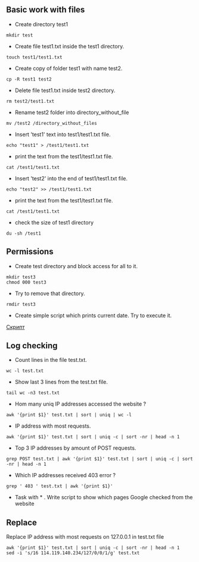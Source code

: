 ##  Basic work with files

- Create directory test1

```console
mkdir test
```

- Create file test1.txt inside the test1 directory.

```console
touch test1/test1.txt
```


-   Create copy of folder test1 with name test2.  
```console
cp -R test1 test2
```
-    Delete file test1.txt inside test2 directory.
```console
rm test2/test1.txt
```
-    Rename test2 folder into directory_without_file
```console
mv /test2 /directory_without_files
```
-    Insert 'test1' text into test1/test1.txt file.
```console
echo "test1" > /test1/test1.txt
```
-    print the text from the test1/test1.txt file.
```console
cat /test1/test1.txt
```
-    Insert 'test2' into the end of test1/test1.txt file.
```console
echo "test2" >> /test1/test1.txt
```
-    print the text from the test1/test1.txt file.
```console
cat /test1/test1.txt
```
- check the size of test1 directory
```console
du -sh /test1
```
## Permissions

-   Create test directory and block access for all to it.
```console
mkdir test3 
chmod 000 test3
```
-   Try to remove that directory.
```console
rmdir test3
```
-    Create simple script which prints current date. Try to execute it.

[Скрипт](https://github.com/IamGeniuss/test_ggs/blob/main/datescrypt.sh)

## Log checking

-  Count lines in the file test.txt.
```console
wc -l test.txt
```

- Show last 3 lines from the test.txt file. 
```console
tail wc -n3 test.txt
```

-  Hom many uniq IP addresses accessed the website ? 
```console
awk '{print $1}' test.txt | sort | uniq | wc -l
```

-  IP address with most requests.
```console
awk '{print $1}' test.txt | sort | uniq -c | sort -nr | head -n 1
```

-  Top 3 IP addresses by amount of POST requests.
```console
grep POST test.txt | awk '{print $1}' test.txt | sort | uniq -c | sort -nr | head -n 1

```

-  Which IP addresses received 403 error ? 
```console
grep ' 403 ' test.txt | awk '{print $1}'
```

- Task with * . Write script to show which pages Google checked from the website 

## Replace

Replace IP address with most requests on 127.0.0.1 in test.txt file 
```console
awk '{print $1}' test.txt | sort | uniq -c | sort -nr | head -n 1
sed -i 's/16 114.119.140.234/127/0/0/1/g' test.txt
```
